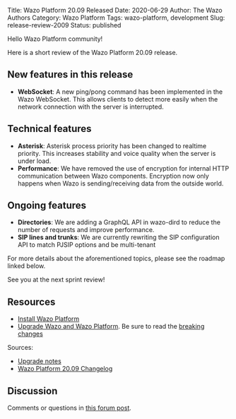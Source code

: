 Title: Wazo Platform 20.09 Released
Date: 2020-06-29
Author: The Wazo Authors
Category: Wazo Platform
Tags: wazo-platform, development
Slug: release-review-2009
Status: published

Hello Wazo Platform community!

Here is a short review of the Wazo Platform 20.09 release.

## New features in this release

* **WebSocket**: A new ping/pong command has been implemented in the Wazo WebSocket. This allows clients to detect more easily when the network connection with the server is interrupted.

## Technical features

* **Asterisk**: Asterisk process priority has been changed to realtime priority. This increases stability and voice quality when the server is under load.
* **Performance**: We have removed the use of encryption for internal HTTP communication between Wazo components. Encryption now only happens when Wazo is sending/receiving data from the outside world.

## Ongoing features

* **Directories**: We are adding a GraphQL API in wazo-dird to reduce the number of requests and improve performance.
* **SIP lines and trunks**: We are currently rewriting the SIP configuration API to match PJSIP options and be multi-tenant

For more details about the aforementioned topics, please see the roadmap linked below.

See you at the next sprint review!

## Resources

* [Install Wazo Platform](/uc-doc/installation/install-system)
* [Upgrade Wazo and Wazo Platform](/uc-doc/upgrade/). Be sure to read the [breaking changes](/uc-doc/upgrade/upgrade_notes#20-09)

Sources:

* [Upgrade notes](/uc-doc/upgrade/upgrade_notes#20-09)
* [Wazo Platform 20.09 Changelog](https://wazo-dev.atlassian.net/issues/?jql=project%3DWAZO%20AND%20fixVersion%3D20.09)

## Discussion

Comments or questions in [this forum post](https://wazo-platform.discourse.group/t/blog-wazo-platform-20-09-released).
